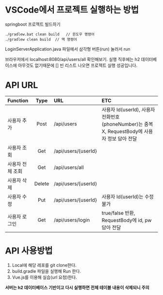 # VSCode에서 프로젝트 실행하는 방법
springboot 프로젝트 빌드하기
```
./gradlew.bat clean build   // 윈도우 명령어
./gradlew clean build  // 맥 명령어
```
LoginServerApplication.java 파일에서 삼각형 버튼(run) 눌러서 run

브라우저에서 localhost:8080/api/users/all 확인해보기.
실행 직후에는 h2 데이터베이스에 아무것도 없기때문에 [] 빈 리스트 나오면 프로젝트 실행 성공입니다.


# API URL 

| Function | Type | URL | ETC |
|:---|:---:|:---|:---|
| 사용자 추가 | Post | /api/users | 사용자 Id(userId), 사용자 전화번호(phoneNumber)는 중복 X, RequestBody에 사용자 정보 담아 전달 |
| 사용자 조회 | Get | /api/users/{userId} | |
| 사용자 전체 조회 | Get | /api/users/all | |
| 사용자 삭제 | Delete | /api/users/{userId} | |
| 사용자 수정 | Put | /api/users/{userId} | 사용자 Id(userId)는 수정 불가 | 
| 사용자 로그인 | Get | /api/users/login | true/false 반환, RequestBody에 id, pw 담아 전달 | 

# API 사용방법

1. Local에 해당 레포를 git clone한다.
2. build.gradle 파일을 실행해 Run 한다.
3. Vue.js를 이용해 실습(url 요청)한다.

**서버는 h2 데이터베이스 기반이고 다시 실행하면 전체 테이블 내용이 삭제되니 주의**
